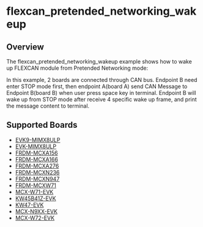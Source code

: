 # flexcan_pretended_networking_wakeup

## Overview
The flexcan_pretended_networking_wakeup example shows how to wake up FLEXCAN module from Pretended Networking mode:

In this example, 2 boards are connected through CAN bus. Endpoint B need enter STOP mode first, then endpoint A(board A) send CAN Message to Endpoint B(board B)
when user press space key in terminal. Endpoint B will wake up from STOP mode after receive 4 specific wake up frame, and print
the message content to terminal.

## Supported Boards
- [EVK9-MIMX8ULP](../../../_boards/evk9mimx8ulp/driver_examples/flexcan/pretended_networking_wakeup/example_board_readme.md)
- [EVK-MIMX8ULP](../../../_boards/evkmimx8ulp/driver_examples/flexcan/pretended_networking_wakeup/example_board_readme.md)
- [FRDM-MCXA156](../../../_boards/frdmmcxa156/driver_examples/flexcan/pretended_networking_wakeup/example_board_readme.md)
- [FRDM-MCXA166](../../../_boards/frdmmcxa166/driver_examples/flexcan/pretended_networking_wakeup/example_board_readme.md)
- [FRDM-MCXA276](../../../_boards/frdmmcxa276/driver_examples/flexcan/pretended_networking_wakeup/example_board_readme.md)
- [FRDM-MCXN236](../../../_boards/frdmmcxn236/driver_examples/flexcan/pretended_networking_wakeup/example_board_readme.md)
- [FRDM-MCXN947](../../../_boards/frdmmcxn947/driver_examples/flexcan/pretended_networking_wakeup/example_board_readme.md)
- [FRDM-MCXW71](../../../_boards/frdmmcxw71/driver_examples/flexcan/pretended_networking_wakeup/example_board_readme.md)
- [MCX-W71-EVK](../../../_boards/mcxw71evk/driver_examples/flexcan/pretended_networking_wakeup/example_board_readme.md)
- [KW45B41Z-EVK](../../../_boards/kw45b41zevk/driver_examples/flexcan/pretended_networking_wakeup/example_board_readme.md)
- [KW47-EVK](../../../_boards/kw47evk/driver_examples/flexcan/pretended_networking_wakeup/example_board_readme.md)
- [MCX-N9XX-EVK](../../../_boards/mcxn9xxevk/driver_examples/flexcan/pretended_networking_wakeup/example_board_readme.md)
- [MCX-W72-EVK](../../../_boards/mcxw72evk/driver_examples/flexcan/pretended_networking_wakeup/example_board_readme.md)
